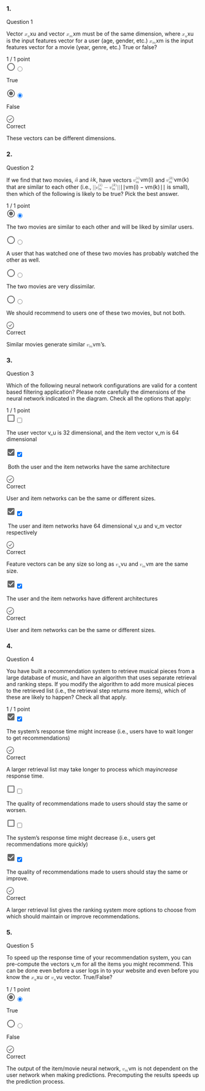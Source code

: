 <div><div role="group" class="rc-FormPartsQuestion" aria-labelledby="vnB0pg-legend"><div id="vnB0pg-legend" class="rc-FormPartsQuestion__row" data-test="legend"><div class="rc-FormPartsQuestion__numberCell"><h3 class="cds-137 css-13n3rak cds-139" aria-hidden="true"><span>1</span>.</h3><span class="screenreader-only"><span>Question 1</span></span></div><div class="rc-FormPartsQuestion__contentCell" id="prompt-vnB0pg"><div class="cds-137 css-1j071wf cds-139"><div class="rc-CDSToCMLStylesheet css-z542kk"><div id="" class="rc-RenderableHtml rc-CML show-soft-breaks css-z95mbv" dir="auto"><div><div class="cmlToHtml-content-container" style="white-space: pre-wrap"><p data-has-math="true">Vector <span aria-label="x, start subscript, u, end subscript"><span class="katex"><span class="katex-mathml"><math xmlns="http://www.w3.org/1998/Math/MathML"><semantics><mrow><msub><mi>x</mi><mi>u</mi></msub></mrow><annotation encoding="application/x-tex">x_u</annotation></semantics></math></span><span class="katex-html" aria-hidden="true"><span class="base"><span class="strut" style="height:0.58056em;vertical-align:-0.15em;"></span><span class="mord"><span class="mord mathdefault">x</span><span class="msupsub"><span class="vlist-t vlist-t2"><span class="vlist-r"><span class="vlist" style="height:0.151392em;"><span style="top:-2.5500000000000003em;margin-left:0em;margin-right:0.05em;"><span class="pstrut" style="height:2.7em;"></span><span class="sizing reset-size6 size3 mtight"><span class="mord mathdefault mtight">u</span></span></span></span><span class="vlist-s">​</span></span><span class="vlist-r"><span class="vlist" style="height:0.15em;"><span></span></span></span></span></span></span></span></span></span></span> and vector <span aria-label="x, start subscript, m, end subscript"><span class="katex"><span class="katex-mathml"><math xmlns="http://www.w3.org/1998/Math/MathML"><semantics><mrow><msub><mi>x</mi><mi>m</mi></msub></mrow><annotation encoding="application/x-tex">x_m</annotation></semantics></math></span><span class="katex-html" aria-hidden="true"><span class="base"><span class="strut" style="height:0.58056em;vertical-align:-0.15em;"></span><span class="mord"><span class="mord mathdefault">x</span><span class="msupsub"><span class="vlist-t vlist-t2"><span class="vlist-r"><span class="vlist" style="height:0.151392em;"><span style="top:-2.5500000000000003em;margin-left:0em;margin-right:0.05em;"><span class="pstrut" style="height:2.7em;"></span><span class="sizing reset-size6 size3 mtight"><span class="mord mathdefault mtight">m</span></span></span></span><span class="vlist-s">​</span></span><span class="vlist-r"><span class="vlist" style="height:0.15em;"><span></span></span></span></span></span></span></span></span></span></span> must be of the same dimension, where <span aria-label="x, start subscript, u, end subscript"><span class="katex"><span class="katex-mathml"><math xmlns="http://www.w3.org/1998/Math/MathML"><semantics><mrow><msub><mi>x</mi><mi>u</mi></msub></mrow><annotation encoding="application/x-tex">x_u</annotation></semantics></math></span><span class="katex-html" aria-hidden="true"><span class="base"><span class="strut" style="height:0.58056em;vertical-align:-0.15em;"></span><span class="mord"><span class="mord mathdefault">x</span><span class="msupsub"><span class="vlist-t vlist-t2"><span class="vlist-r"><span class="vlist" style="height:0.151392em;"><span style="top:-2.5500000000000003em;margin-left:0em;margin-right:0.05em;"><span class="pstrut" style="height:2.7em;"></span><span class="sizing reset-size6 size3 mtight"><span class="mord mathdefault mtight">u</span></span></span></span><span class="vlist-s">​</span></span><span class="vlist-r"><span class="vlist" style="height:0.15em;"><span></span></span></span></span></span></span></span></span></span></span> is the input features vector for a user (age, gender, etc.) <span aria-label="x, start subscript, m, end subscript"><span class="katex"><span class="katex-mathml"><math xmlns="http://www.w3.org/1998/Math/MathML"><semantics><mrow><msub><mi>x</mi><mi>m</mi></msub></mrow><annotation encoding="application/x-tex">x_m</annotation></semantics></math></span><span class="katex-html" aria-hidden="true"><span class="base"><span class="strut" style="height:0.58056em;vertical-align:-0.15em;"></span><span class="mord"><span class="mord mathdefault">x</span><span class="msupsub"><span class="vlist-t vlist-t2"><span class="vlist-r"><span class="vlist" style="height:0.151392em;"><span style="top:-2.5500000000000003em;margin-left:0em;margin-right:0.05em;"><span class="pstrut" style="height:2.7em;"></span><span class="sizing reset-size6 size3 mtight"><span class="mord mathdefault mtight">m</span></span></span></span><span class="vlist-s">​</span></span><span class="vlist-r"><span class="vlist" style="height:0.15em;"><span></span></span></span></span></span></span></span></span></span></span> is the input features vector for a movie (year, genre, etc.) True or false?</p></div></div></div></div></div></div><div class="rc-FormPartsQuestion__pointsCell"><div class="css-1xe0vjc"><span class="cds-137 css-139dys0 cds-139"><span><span dir="ltr">1 / 1</span> point</span></span></div></div></div><div class="rc-FormPartsQuestion__row"><div class="rc-FormPartsQuestion__numberCell"></div><div class="rc-FormPartsQuestion__contentCell"><div><div class="css-1mkdutb"><div class="rc-Option rc-Option--isReadOnly"><label class="_1xzd2vdb cui-Checkbox"><span class="_1e7axzp"><svg class="_ufjrdd" aria-hidden="true" focusable="false" viewBox="0 0 24 24" role="img" aria-labelledby="RadioUnchecked39e8627b-cc81-4e0e-8774-785a5ba71383 RadioUnchecked39e8627b-cc81-4e0e-8774-785a5ba71383Desc" xmlns="http://www.w3.org/2000/svg" style="fill: rgb(102, 102, 102); height: 24px; width: 24px;"><path d="M12 2C6.48 2 2 6.48 2 12s4.48 10 10 10 10-4.48 10-10S17.52 2 12 2zm0 18c-4.42 0-8-3.58-8-8s3.58-8 8-8 8 3.58 8 8-3.58 8-8 8z" role="presentation"></path></svg></span><input class="_gx2lzf" tabindex="0" name="vnB0pg" type="radio" readonly="" value="FIxD2Z"><span class="_bc4egv p-x-1s font-weight-normal"><div class="cds-137 css-1j071wf cds-139"><div class="rc-CDSToCMLStylesheet css-z542kk"><div id="" class="rc-RenderableHtml rc-CML rc-Option__input-text show-soft-breaks css-z95mbv" dir="auto"><div><div class="cmlToHtml-content-container" style="white-space: pre-wrap"><p>True</p></div></div></div></div></div></span></label></div></div><div class="css-1mkdutb"><div class="rc-Option rc-Option--isReadOnly"><label class="_1xzd2vdb cui-Checkbox cui-isChecked"><span class="_1e7axzp"><svg class="_ufjrdd" aria-hidden="true" focusable="false" viewBox="0 0 24 24" role="img" aria-labelledby="RadioCheckeded055de5-f9c3-43c6-bf9a-feef0bdfb99d RadioCheckeded055de5-f9c3-43c6-bf9a-feef0bdfb99dDesc" xmlns="http://www.w3.org/2000/svg" style="fill: rgb(102, 102, 102); height: 24px; width: 24px;"><path d="M12 7c-2.76 0-5 2.24-5 5s2.24 5 5 5 5-2.24 5-5-2.24-5-5-5zm0-5C6.48 2 2 6.48 2 12s4.48 10 10 10 10-4.48 10-10S17.52 2 12 2zm0 18c-4.42 0-8-3.58-8-8s3.58-8 8-8 8 3.58 8 8-3.58 8-8 8z" role="presentation"></path></svg></span><input class="_gx2lzf" tabindex="0" name="vnB0pg" type="radio" readonly="" value="EQ3caw" checked=""><span class="_bc4egv p-x-1s font-weight-normal"><div class="cds-137 css-1j071wf cds-139"><div class="rc-CDSToCMLStylesheet css-z542kk"><div id="" class="rc-RenderableHtml rc-CML rc-Option__input-text show-soft-breaks css-z95mbv" dir="auto"><div><div class="cmlToHtml-content-container" style="white-space: pre-wrap"><p>False </p></div></div></div></div></div></span></label></div></div><div data-testid="GradeFeedback-success" class="css-gl00bw"><div data-testid="GradeFeedback-icon" class="css-1aox1q8"><svg aria-hidden="true" fill="none" focusable="false" height="20" viewBox="0 0 20 20" width="20" id="cds-1419" class="css-md7hvk"><path fill-rule="evenodd" clip-rule="evenodd" d="M10 1.5a8.5 8.5 0 100 17 8.5 8.5 0 000-17zM.5 10a9.5 9.5 0 1119 0 9.5 9.5 0 01-19 0z" fill="currentColor"></path><path fill-rule="evenodd" clip-rule="evenodd" d="M14.384 7.32l-5.35 6.42-3.388-3.386.708-.708 2.612 2.613 4.65-5.58.768.641z" fill="currentColor"></path></svg></div><div class="css-8atqhb"><div data-testid="GradeFeedback-info" class="css-qbubgm"><div class="cds-137 css-11engy8 cds-139" data-testid="GradeFeedback-caption">Correct</div><div class="cds-137 css-pa6u6k cds-139"><div class="rc-CDSToCMLStylesheet css-z542kk"><div id="" class="rc-RenderableHtml rc-CML show-soft-breaks css-z95mbv" dir="auto"><div><div class="cmlToHtml-content-container" style="white-space: pre-wrap"><p>These vectors can be different dimensions.</p></div></div></div></div></div></div></div></div></div></div><div class="rc-FormPartsQuestion__pointsCell"></div></div></div><div role="group" class="rc-FormPartsQuestion" aria-labelledby="iqk3jl-legend"><div id="iqk3jl-legend" class="rc-FormPartsQuestion__row" data-test="legend"><div class="rc-FormPartsQuestion__numberCell"><h3 class="cds-137 css-13n3rak cds-139" aria-hidden="true"><span>2</span>.</h3><span class="screenreader-only"><span>Question 2</span></span></div><div class="rc-FormPartsQuestion__contentCell" id="prompt-iqk3jl"><div class="cds-137 css-1j071wf cds-139"><div class="rc-CDSToCMLStylesheet css-z542kk"><div id="" class="rc-RenderableHtml rc-CML show-soft-breaks css-z95mbv" dir="auto"><div><div class="cmlToHtml-content-container" style="white-space: pre-wrap"><p data-has-math="true">If we find that two movies, <span aria-label="i"><span class="katex"><span class="katex-mathml"><math xmlns="http://www.w3.org/1998/Math/MathML"><semantics><mrow><mi>i</mi></mrow><annotation encoding="application/x-tex">i</annotation></semantics></math></span><span class="katex-html" aria-hidden="true"><span class="base"><span class="strut" style="height:0.65952em;vertical-align:0em;"></span><span class="mord mathdefault">i</span></span></span></span></span> and <span aria-label="k"><span class="katex"><span class="katex-mathml"><math xmlns="http://www.w3.org/1998/Math/MathML"><semantics><mrow><mi>k</mi></mrow><annotation encoding="application/x-tex">k</annotation></semantics></math></span><span class="katex-html" aria-hidden="true"><span class="base"><span class="strut" style="height:0.69444em;vertical-align:0em;"></span><span class="mord mathdefault" style="margin-right:0.03148em;">k</span></span></span></span></span>, have vectors <span aria-label="v, start subscript, m, end subscript, start superscript, left parenthesis, i, right parenthesis, end superscript"><span class="katex"><span class="katex-mathml"><math xmlns="http://www.w3.org/1998/Math/MathML"><semantics><mrow><msubsup><mi>v</mi><mi>m</mi><mrow><mo stretchy="false">(</mo><mi>i</mi><mo stretchy="false">)</mo></mrow></msubsup></mrow><annotation encoding="application/x-tex">v_m^{(i)}</annotation></semantics></math></span><span class="katex-html" aria-hidden="true"><span class="base"><span class="strut" style="height:1.161392em;vertical-align:-0.11659199999999997em;"></span><span class="mord"><span class="mord mathdefault" style="margin-right:0.03588em;">v</span><span class="msupsub"><span class="vlist-t vlist-t2"><span class="vlist-r"><span class="vlist" style="height:1.0448em;"><span style="top:-2.5834080000000004em;margin-left:-0.03588em;margin-right:0.05em;"><span class="pstrut" style="height:2.7em;"></span><span class="sizing reset-size6 size3 mtight"><span class="mord mathdefault mtight">m</span></span></span><span style="top:-3.2198em;margin-right:0.05em;"><span class="pstrut" style="height:2.7em;"></span><span class="sizing reset-size6 size3 mtight"><span class="mord mtight"><span class="mopen mtight">(</span><span class="mord mathdefault mtight">i</span><span class="mclose mtight">)</span></span></span></span></span><span class="vlist-s">​</span></span><span class="vlist-r"><span class="vlist" style="height:0.11659199999999997em;"><span></span></span></span></span></span></span></span></span></span></span> and <span aria-label="v, start subscript, m, end subscript, start superscript, left parenthesis, k, right parenthesis, end superscript"><span class="katex"><span class="katex-mathml"><math xmlns="http://www.w3.org/1998/Math/MathML"><semantics><mrow><msubsup><mi>v</mi><mi>m</mi><mrow><mo stretchy="false">(</mo><mi>k</mi><mo stretchy="false">)</mo></mrow></msubsup></mrow><annotation encoding="application/x-tex">v_m^{(k)}</annotation></semantics></math></span><span class="katex-html" aria-hidden="true"><span class="base"><span class="strut" style="height:1.161392em;vertical-align:-0.11659199999999997em;"></span><span class="mord"><span class="mord mathdefault" style="margin-right:0.03588em;">v</span><span class="msupsub"><span class="vlist-t vlist-t2"><span class="vlist-r"><span class="vlist" style="height:1.0448em;"><span style="top:-2.5834080000000004em;margin-left:-0.03588em;margin-right:0.05em;"><span class="pstrut" style="height:2.7em;"></span><span class="sizing reset-size6 size3 mtight"><span class="mord mathdefault mtight">m</span></span></span><span style="top:-3.2198em;margin-right:0.05em;"><span class="pstrut" style="height:2.7em;"></span><span class="sizing reset-size6 size3 mtight"><span class="mord mtight"><span class="mopen mtight">(</span><span class="mord mathdefault mtight" style="margin-right:0.03148em;">k</span><span class="mclose mtight">)</span></span></span></span></span><span class="vlist-s">​</span></span><span class="vlist-r"><span class="vlist" style="height:0.11659199999999997em;"><span></span></span></span></span></span></span></span></span></span></span> that are similar to each other (i.e., <span aria-label="vertical bar, vertical bar, v, start subscript, m, end subscript, start superscript, left parenthesis, i, right parenthesis, end superscript, minus, v, start subscript, m, end subscript, start superscript, left parenthesis, k, right parenthesis, end superscript, vertical bar, vertical bar"><span class="katex"><span class="katex-mathml"><math xmlns="http://www.w3.org/1998/Math/MathML"><semantics><mrow><mi mathvariant="normal">∣</mi><mi mathvariant="normal">∣</mi><msubsup><mi>v</mi><mi>m</mi><mrow><mo stretchy="false">(</mo><mi>i</mi><mo stretchy="false">)</mo></mrow></msubsup><mo>−</mo><msubsup><mi>v</mi><mi>m</mi><mrow><mo stretchy="false">(</mo><mi>k</mi><mo stretchy="false">)</mo></mrow></msubsup><mi mathvariant="normal">∣</mi><mi mathvariant="normal">∣</mi></mrow><annotation encoding="application/x-tex">||v_m^{(i)} - v_m^{(k)}||</annotation></semantics></math></span><span class="katex-html" aria-hidden="true"><span class="base"><span class="strut" style="height:1.2948em;vertical-align:-0.25em;"></span><span class="mord">∣</span><span class="mord">∣</span><span class="mord"><span class="mord mathdefault" style="margin-right:0.03588em;">v</span><span class="msupsub"><span class="vlist-t vlist-t2"><span class="vlist-r"><span class="vlist" style="height:1.0448em;"><span style="top:-2.5834080000000004em;margin-left:-0.03588em;margin-right:0.05em;"><span class="pstrut" style="height:2.7em;"></span><span class="sizing reset-size6 size3 mtight"><span class="mord mathdefault mtight">m</span></span></span><span style="top:-3.2198em;margin-right:0.05em;"><span class="pstrut" style="height:2.7em;"></span><span class="sizing reset-size6 size3 mtight"><span class="mord mtight"><span class="mopen mtight">(</span><span class="mord mathdefault mtight">i</span><span class="mclose mtight">)</span></span></span></span></span><span class="vlist-s">​</span></span><span class="vlist-r"><span class="vlist" style="height:0.11659199999999997em;"><span></span></span></span></span></span></span><span class="mspace" style="margin-right:0.2222222222222222em;"></span><span class="mbin">−</span><span class="mspace" style="margin-right:0.2222222222222222em;"></span></span><span class="base"><span class="strut" style="height:1.2948em;vertical-align:-0.25em;"></span><span class="mord"><span class="mord mathdefault" style="margin-right:0.03588em;">v</span><span class="msupsub"><span class="vlist-t vlist-t2"><span class="vlist-r"><span class="vlist" style="height:1.0448em;"><span style="top:-2.5834080000000004em;margin-left:-0.03588em;margin-right:0.05em;"><span class="pstrut" style="height:2.7em;"></span><span class="sizing reset-size6 size3 mtight"><span class="mord mathdefault mtight">m</span></span></span><span style="top:-3.2198em;margin-right:0.05em;"><span class="pstrut" style="height:2.7em;"></span><span class="sizing reset-size6 size3 mtight"><span class="mord mtight"><span class="mopen mtight">(</span><span class="mord mathdefault mtight" style="margin-right:0.03148em;">k</span><span class="mclose mtight">)</span></span></span></span></span><span class="vlist-s">​</span></span><span class="vlist-r"><span class="vlist" style="height:0.11659199999999997em;"><span></span></span></span></span></span></span><span class="mord">∣</span><span class="mord">∣</span></span></span></span></span> is small), then which of the following is likely to be true? Pick the best answer. </p></div></div></div></div></div></div><div class="rc-FormPartsQuestion__pointsCell"><div class="css-1xe0vjc"><span class="cds-137 css-139dys0 cds-139"><span><span dir="ltr">1 / 1</span> point</span></span></div></div></div><div class="rc-FormPartsQuestion__row"><div class="rc-FormPartsQuestion__numberCell"></div><div class="rc-FormPartsQuestion__contentCell"><div><div class="css-1mkdutb"><div class="rc-Option rc-Option--isReadOnly"><label class="_1xzd2vdb cui-Checkbox cui-isChecked"><span class="_1e7axzp"><svg class="_ufjrdd" aria-hidden="true" focusable="false" viewBox="0 0 24 24" role="img" aria-labelledby="RadioCheckeda4688773-fc75-49ff-fe96-df6ffc686c66 RadioCheckeda4688773-fc75-49ff-fe96-df6ffc686c66Desc" xmlns="http://www.w3.org/2000/svg" style="fill: rgb(102, 102, 102); height: 24px; width: 24px;"><path d="M12 7c-2.76 0-5 2.24-5 5s2.24 5 5 5 5-2.24 5-5-2.24-5-5-5zm0-5C6.48 2 2 6.48 2 12s4.48 10 10 10 10-4.48 10-10S17.52 2 12 2zm0 18c-4.42 0-8-3.58-8-8s3.58-8 8-8 8 3.58 8 8-3.58 8-8 8z" role="presentation"></path></svg></span><input class="_gx2lzf" tabindex="0" name="iqk3jl" type="radio" readonly="" value="JIHZVP" checked=""><span class="_bc4egv p-x-1s font-weight-normal"><div class="cds-137 css-1j071wf cds-139"><div class="rc-CDSToCMLStylesheet css-z542kk"><div id="" class="rc-RenderableHtml rc-CML rc-Option__input-text show-soft-breaks css-z95mbv" dir="auto"><div><div class="cmlToHtml-content-container" style="white-space: pre-wrap"><p>The two movies are similar to each other and will be liked by similar users.</p></div></div></div></div></div></span></label></div></div><div class="css-1mkdutb"><div class="rc-Option rc-Option--isReadOnly"><label class="_1xzd2vdb cui-Checkbox"><span class="_1e7axzp"><svg class="_ufjrdd" aria-hidden="true" focusable="false" viewBox="0 0 24 24" role="img" aria-labelledby="RadioUncheckedd12ebbe8-0419-47c6-c282-fbe7c21f05a3 RadioUncheckedd12ebbe8-0419-47c6-c282-fbe7c21f05a3Desc" xmlns="http://www.w3.org/2000/svg" style="fill: rgb(102, 102, 102); height: 24px; width: 24px;"><path d="M12 2C6.48 2 2 6.48 2 12s4.48 10 10 10 10-4.48 10-10S17.52 2 12 2zm0 18c-4.42 0-8-3.58-8-8s3.58-8 8-8 8 3.58 8 8-3.58 8-8 8z" role="presentation"></path></svg></span><input class="_gx2lzf" tabindex="0" name="iqk3jl" type="radio" readonly="" value="FHpmJN"><span class="_bc4egv p-x-1s font-weight-normal"><div class="cds-137 css-1j071wf cds-139"><div class="rc-CDSToCMLStylesheet css-z542kk"><div id="" class="rc-RenderableHtml rc-CML rc-Option__input-text show-soft-breaks css-z95mbv" dir="auto"><div><div class="cmlToHtml-content-container" style="white-space: pre-wrap"><p>A user that has watched one of these two movies has probably watched the other as well. </p></div></div></div></div></div></span></label></div></div><div class="css-1mkdutb"><div class="rc-Option rc-Option--isReadOnly"><label class="_1xzd2vdb cui-Checkbox"><span class="_1e7axzp"><svg class="_ufjrdd" aria-hidden="true" focusable="false" viewBox="0 0 24 24" role="img" aria-labelledby="RadioUncheckedfa9e0d54-e283-4c39-c58c-7ec9aba06564 RadioUncheckedfa9e0d54-e283-4c39-c58c-7ec9aba06564Desc" xmlns="http://www.w3.org/2000/svg" style="fill: rgb(102, 102, 102); height: 24px; width: 24px;"><path d="M12 2C6.48 2 2 6.48 2 12s4.48 10 10 10 10-4.48 10-10S17.52 2 12 2zm0 18c-4.42 0-8-3.58-8-8s3.58-8 8-8 8 3.58 8 8-3.58 8-8 8z" role="presentation"></path></svg></span><input class="_gx2lzf" tabindex="0" name="iqk3jl" type="radio" readonly="" value="IInv8X"><span class="_bc4egv p-x-1s font-weight-normal"><div class="cds-137 css-1j071wf cds-139"><div class="rc-CDSToCMLStylesheet css-z542kk"><div id="" class="rc-RenderableHtml rc-CML rc-Option__input-text show-soft-breaks css-z95mbv" dir="auto"><div><div class="cmlToHtml-content-container" style="white-space: pre-wrap"><p>The two movies are very dissimilar.</p></div></div></div></div></div></span></label></div></div><div class="css-1mkdutb"><div class="rc-Option rc-Option--isReadOnly"><label class="_1xzd2vdb cui-Checkbox"><span class="_1e7axzp"><svg class="_ufjrdd" aria-hidden="true" focusable="false" viewBox="0 0 24 24" role="img" aria-labelledby="RadioUncheckedf2a023eb-b927-4595-84b1-7465c963024d RadioUncheckedf2a023eb-b927-4595-84b1-7465c963024dDesc" xmlns="http://www.w3.org/2000/svg" style="fill: rgb(102, 102, 102); height: 24px; width: 24px;"><path d="M12 2C6.48 2 2 6.48 2 12s4.48 10 10 10 10-4.48 10-10S17.52 2 12 2zm0 18c-4.42 0-8-3.58-8-8s3.58-8 8-8 8 3.58 8 8-3.58 8-8 8z" role="presentation"></path></svg></span><input class="_gx2lzf" tabindex="0" name="iqk3jl" type="radio" readonly="" value="WiQSfW"><span class="_bc4egv p-x-1s font-weight-normal"><div class="cds-137 css-1j071wf cds-139"><div class="rc-CDSToCMLStylesheet css-z542kk"><div id="" class="rc-RenderableHtml rc-CML rc-Option__input-text show-soft-breaks css-z95mbv" dir="auto"><div><div class="cmlToHtml-content-container" style="white-space: pre-wrap"><p>We should recommend to users one of these two movies, but not both. </p></div></div></div></div></div></span></label></div></div><div data-testid="GradeFeedback-success" class="css-gl00bw"><div data-testid="GradeFeedback-icon" class="css-1aox1q8"><svg aria-hidden="true" fill="none" focusable="false" height="20" viewBox="0 0 20 20" width="20" id="cds-1421" class="css-md7hvk"><path fill-rule="evenodd" clip-rule="evenodd" d="M10 1.5a8.5 8.5 0 100 17 8.5 8.5 0 000-17zM.5 10a9.5 9.5 0 1119 0 9.5 9.5 0 01-19 0z" fill="currentColor"></path><path fill-rule="evenodd" clip-rule="evenodd" d="M14.384 7.32l-5.35 6.42-3.388-3.386.708-.708 2.612 2.613 4.65-5.58.768.641z" fill="currentColor"></path></svg></div><div class="css-8atqhb"><div data-testid="GradeFeedback-info" class="css-qbubgm"><div class="cds-137 css-11engy8 cds-139" data-testid="GradeFeedback-caption">Correct</div><div class="cds-137 css-pa6u6k cds-139"><div class="rc-CDSToCMLStylesheet css-z542kk"><div id="" class="rc-RenderableHtml rc-CML show-soft-breaks css-z95mbv" dir="auto"><div><div class="cmlToHtml-content-container" style="white-space: pre-wrap"><p data-has-math="true">Similar movies generate similar <span aria-label="v, start subscript, m, end subscript"><span class="katex"><span class="katex-mathml"><math xmlns="http://www.w3.org/1998/Math/MathML"><semantics><mrow><msub><mi>v</mi><mi>m</mi></msub></mrow><annotation encoding="application/x-tex">v_m</annotation></semantics></math></span><span class="katex-html" aria-hidden="true"><span class="base"><span class="strut" style="height:0.58056em;vertical-align:-0.15em;"></span><span class="mord"><span class="mord mathdefault" style="margin-right:0.03588em;">v</span><span class="msupsub"><span class="vlist-t vlist-t2"><span class="vlist-r"><span class="vlist" style="height:0.151392em;"><span style="top:-2.5500000000000003em;margin-left:-0.03588em;margin-right:0.05em;"><span class="pstrut" style="height:2.7em;"></span><span class="sizing reset-size6 size3 mtight"><span class="mord mathdefault mtight">m</span></span></span></span><span class="vlist-s">​</span></span><span class="vlist-r"><span class="vlist" style="height:0.15em;"><span></span></span></span></span></span></span></span></span></span></span>’s.</p></div></div></div></div></div></div></div></div></div></div><div class="rc-FormPartsQuestion__pointsCell"></div></div></div><div role="group" class="rc-FormPartsQuestion" aria-labelledby="iSfUFm-legend"><div id="iSfUFm-legend" class="rc-FormPartsQuestion__row" data-test="legend"><div class="rc-FormPartsQuestion__numberCell"><h3 class="cds-137 css-13n3rak cds-139" aria-hidden="true"><span>3</span>.</h3><span class="screenreader-only"><span>Question 3</span></span></div><div class="rc-FormPartsQuestion__contentCell" id="prompt-iSfUFm"><div class="cds-137 css-1j071wf cds-139"><div class="rc-CDSToCMLStylesheet css-z542kk"><div id="" class="rc-RenderableHtml rc-CML show-soft-breaks css-z95mbv" dir="auto"><div><div class="cmlToHtml-content-container" style="white-space: pre-wrap"><p>Which of the following neural network configurations are valid for a content based filtering application? Please note carefully the dimensions of the neural network indicated in the diagram. Check all the options that apply:</p></div></div></div></div></div></div><div class="rc-FormPartsQuestion__pointsCell"><div class="css-1xe0vjc"><span class="cds-137 css-139dys0 cds-139"><span><span dir="ltr">1 / 1</span> point</span></span></div></div></div><div class="rc-FormPartsQuestion__row"><div class="rc-FormPartsQuestion__numberCell"></div><div class="rc-FormPartsQuestion__contentCell"><div><div class="css-1mkdutb"><div class="rc-Option rc-Option--isReadOnly"><label class="_1xzd2vdb cui-Checkbox"><span class="_1e7axzp"><svg class="_ufjrdd" aria-hidden="true" focusable="false" viewBox="0 0 24 24" role="img" aria-labelledby="OutlinedBlankCheckboxa6124e6b-601c-4cf4-9f62-ce172276fc7c OutlinedBlankCheckboxa6124e6b-601c-4cf4-9f62-ce172276fc7cDesc" xmlns="http://www.w3.org/2000/svg" style="fill: rgb(102, 102, 102); height: 24px; width: 24px;"><path d="M19 5v14H5V5h14m0-2H5c-1.1 0-2 .9-2 2v14c0 1.1.9 2 2 2h14c1.1 0 2-.9 2-2V5c0-1.1-.9-2-2-2z" role="presentation"></path></svg></span><input class="_gx2lzf" tabindex="0" name="iSfUFm" type="checkbox" readonly="" value="V7KPO9"><span class="_bc4egv p-x-1s font-weight-normal"><div class="cds-137 css-1j071wf cds-139"><div class="rc-CDSToCMLStylesheet css-z542kk"><div id="" class="rc-RenderableHtml rc-CML rc-Option__input-text show-soft-breaks css-z95mbv" dir="auto"><div><div class="cmlToHtml-content-container" style="white-space: pre-wrap"><img src="https://d3c33hcgiwev3.cloudfront.net/imageAssetProxy.v1/62d86c86-30aa-41a3-a88b-bad03438f032image5.png?expiry=1660176000000&amp;hmac=NVjOv2YB24S6_jCe4OGLGu-ctNfqixZfa5dXRpWECRs" alt=""><p>The user vector v_u is 32 dimensional, and the item vector v_m is 64 dimensional</p></div></div></div></div></div></span></label></div></div><div class="css-1mkdutb"><div class="rc-Option rc-Option--isReadOnly"><label class="_1xzd2vdb cui-Checkbox cui-isChecked"><span class="_1e7axzp"><svg class="_ufjrdd" aria-hidden="true" focusable="false" viewBox="0 0 24 24" role="img" aria-labelledby="Checkboxdc8d6389-bb9d-4f87-a289-d5c90eada295 Checkboxdc8d6389-bb9d-4f87-a289-d5c90eada295Desc" xmlns="http://www.w3.org/2000/svg" style="fill: rgb(102, 102, 102); height: 24px; width: 24px;"><path d="M19 3H5c-1.11 0-2 .9-2 2v14c0 1.1.89 2 2 2h14c1.11 0 2-.9 2-2V5c0-1.1-.89-2-2-2zm-9 14l-5-5 1.41-1.41L10 14.17l7.59-7.59L19 8l-9 9z" role="presentation"></path></svg></span><input class="_gx2lzf" tabindex="0" name="iSfUFm" type="checkbox" readonly="" value="kiiCKu" checked=""><span class="_bc4egv p-x-1s font-weight-normal"><div class="cds-137 css-1j071wf cds-139"><div class="rc-CDSToCMLStylesheet css-z542kk"><div id="" class="rc-RenderableHtml rc-CML rc-Option__input-text show-soft-breaks css-z95mbv" dir="auto"><div><div class="cmlToHtml-content-container" style="white-space: pre-wrap"><img src="https://d3c33hcgiwev3.cloudfront.net/imageAssetProxy.v1/62d86c86-30aa-41a3-a88b-bad03438f032image4.png?expiry=1660176000000&amp;hmac=gsy-_eKwMZrCLuTo_5af6vyB97JDDbiAI77Mftvu90I" alt=""><p> Both the user and the item networks have the same architecture</p></div></div></div></div></div></span></label></div><div data-testid="GradeFeedback-success" class="css-gl00bw"><div data-testid="GradeFeedback-icon" class="css-1aox1q8"><svg aria-hidden="true" fill="none" focusable="false" height="20" viewBox="0 0 20 20" width="20" id="cds-1423" class="css-md7hvk"><path fill-rule="evenodd" clip-rule="evenodd" d="M10 1.5a8.5 8.5 0 100 17 8.5 8.5 0 000-17zM.5 10a9.5 9.5 0 1119 0 9.5 9.5 0 01-19 0z" fill="currentColor"></path><path fill-rule="evenodd" clip-rule="evenodd" d="M14.384 7.32l-5.35 6.42-3.388-3.386.708-.708 2.612 2.613 4.65-5.58.768.641z" fill="currentColor"></path></svg></div><div class="css-8atqhb"><div data-testid="GradeFeedback-info" class="css-qbubgm"><div class="cds-137 css-11engy8 cds-139" data-testid="GradeFeedback-caption">Correct</div><div class="cds-137 css-pa6u6k cds-139"><div class="rc-CDSToCMLStylesheet css-z542kk"><div id="" class="rc-RenderableHtml rc-CML show-soft-breaks css-z95mbv" dir="auto"><div><div class="cmlToHtml-content-container" style="white-space: pre-wrap"><p>User and item networks can be the same or different sizes.</p></div></div></div></div></div></div></div></div></div><div class="css-1mkdutb"><div class="rc-Option rc-Option--isReadOnly"><label class="_1xzd2vdb cui-Checkbox cui-isChecked"><span class="_1e7axzp"><svg class="_ufjrdd" aria-hidden="true" focusable="false" viewBox="0 0 24 24" role="img" aria-labelledby="Checkbox8e127f31-59e4-443a-e5be-edef8cd27e14 Checkbox8e127f31-59e4-443a-e5be-edef8cd27e14Desc" xmlns="http://www.w3.org/2000/svg" style="fill: rgb(102, 102, 102); height: 24px; width: 24px;"><path d="M19 3H5c-1.11 0-2 .9-2 2v14c0 1.1.89 2 2 2h14c1.11 0 2-.9 2-2V5c0-1.1-.89-2-2-2zm-9 14l-5-5 1.41-1.41L10 14.17l7.59-7.59L19 8l-9 9z" role="presentation"></path></svg></span><input class="_gx2lzf" tabindex="0" name="iSfUFm" type="checkbox" readonly="" value="79a4hb" checked=""><span class="_bc4egv p-x-1s font-weight-normal"><div class="cds-137 css-1j071wf cds-139"><div class="rc-CDSToCMLStylesheet css-z542kk"><div id="" class="rc-RenderableHtml rc-CML rc-Option__input-text show-soft-breaks css-z95mbv" dir="auto"><div><div class="cmlToHtml-content-container" style="white-space: pre-wrap"><img src="https://d3c33hcgiwev3.cloudfront.net/imageAssetProxy.v1/62d86c86-30aa-41a3-a88b-bad03438f032image2.png?expiry=1660176000000&amp;hmac=idiOwM6rxYKar5dqI61sSOb46yco0WVnEO7P7wlnCaE" alt=""><p> The user and item networks have 64 dimensional v_u and v_m vector respectively </p></div></div></div></div></div></span></label></div><div data-testid="GradeFeedback-success" class="css-gl00bw"><div data-testid="GradeFeedback-icon" class="css-1aox1q8"><svg aria-hidden="true" fill="none" focusable="false" height="20" viewBox="0 0 20 20" width="20" id="cds-1425" class="css-md7hvk"><path fill-rule="evenodd" clip-rule="evenodd" d="M10 1.5a8.5 8.5 0 100 17 8.5 8.5 0 000-17zM.5 10a9.5 9.5 0 1119 0 9.5 9.5 0 01-19 0z" fill="currentColor"></path><path fill-rule="evenodd" clip-rule="evenodd" d="M14.384 7.32l-5.35 6.42-3.388-3.386.708-.708 2.612 2.613 4.65-5.58.768.641z" fill="currentColor"></path></svg></div><div class="css-8atqhb"><div data-testid="GradeFeedback-info" class="css-qbubgm"><div class="cds-137 css-11engy8 cds-139" data-testid="GradeFeedback-caption">Correct</div><div class="cds-137 css-pa6u6k cds-139"><div class="rc-CDSToCMLStylesheet css-z542kk"><div id="" class="rc-RenderableHtml rc-CML show-soft-breaks css-z95mbv" dir="auto"><div><div class="cmlToHtml-content-container" style="white-space: pre-wrap"><p data-has-math="true">Feature vectors can be any size so long as <span aria-label="v, start subscript, u, end subscript"><span class="katex"><span class="katex-mathml"><math xmlns="http://www.w3.org/1998/Math/MathML"><semantics><mrow><msub><mi>v</mi><mi>u</mi></msub></mrow><annotation encoding="application/x-tex">v_u</annotation></semantics></math></span><span class="katex-html" aria-hidden="true"><span class="base"><span class="strut" style="height:0.58056em;vertical-align:-0.15em;"></span><span class="mord"><span class="mord mathdefault" style="margin-right:0.03588em;">v</span><span class="msupsub"><span class="vlist-t vlist-t2"><span class="vlist-r"><span class="vlist" style="height:0.151392em;"><span style="top:-2.5500000000000003em;margin-left:-0.03588em;margin-right:0.05em;"><span class="pstrut" style="height:2.7em;"></span><span class="sizing reset-size6 size3 mtight"><span class="mord mathdefault mtight">u</span></span></span></span><span class="vlist-s">​</span></span><span class="vlist-r"><span class="vlist" style="height:0.15em;"><span></span></span></span></span></span></span></span></span></span></span> and <span aria-label="v, start subscript, m, end subscript"><span class="katex"><span class="katex-mathml"><math xmlns="http://www.w3.org/1998/Math/MathML"><semantics><mrow><msub><mi>v</mi><mi>m</mi></msub></mrow><annotation encoding="application/x-tex">v_m</annotation></semantics></math></span><span class="katex-html" aria-hidden="true"><span class="base"><span class="strut" style="height:0.58056em;vertical-align:-0.15em;"></span><span class="mord"><span class="mord mathdefault" style="margin-right:0.03588em;">v</span><span class="msupsub"><span class="vlist-t vlist-t2"><span class="vlist-r"><span class="vlist" style="height:0.151392em;"><span style="top:-2.5500000000000003em;margin-left:-0.03588em;margin-right:0.05em;"><span class="pstrut" style="height:2.7em;"></span><span class="sizing reset-size6 size3 mtight"><span class="mord mathdefault mtight">m</span></span></span></span><span class="vlist-s">​</span></span><span class="vlist-r"><span class="vlist" style="height:0.15em;"><span></span></span></span></span></span></span></span></span></span></span> are the same size.</p></div></div></div></div></div></div></div></div></div><div class="css-1mkdutb"><div class="rc-Option rc-Option--isReadOnly"><label class="_1xzd2vdb cui-Checkbox cui-isChecked"><span class="_1e7axzp"><svg class="_ufjrdd" aria-hidden="true" focusable="false" viewBox="0 0 24 24" role="img" aria-labelledby="Checkbox4a8fb06a-fb1d-4f08-a003-db3443a8c35c Checkbox4a8fb06a-fb1d-4f08-a003-db3443a8c35cDesc" xmlns="http://www.w3.org/2000/svg" style="fill: rgb(102, 102, 102); height: 24px; width: 24px;"><path d="M19 3H5c-1.11 0-2 .9-2 2v14c0 1.1.89 2 2 2h14c1.11 0 2-.9 2-2V5c0-1.1-.89-2-2-2zm-9 14l-5-5 1.41-1.41L10 14.17l7.59-7.59L19 8l-9 9z" role="presentation"></path></svg></span><input class="_gx2lzf" tabindex="0" name="iSfUFm" type="checkbox" readonly="" value="3y4e90" checked=""><span class="_bc4egv p-x-1s font-weight-normal"><div class="cds-137 css-1j071wf cds-139"><div class="rc-CDSToCMLStylesheet css-z542kk"><div id="" class="rc-RenderableHtml rc-CML rc-Option__input-text show-soft-breaks css-z95mbv" dir="auto"><div><div class="cmlToHtml-content-container" style="white-space: pre-wrap"><img src="https://d3c33hcgiwev3.cloudfront.net/imageAssetProxy.v1/62d86c86-30aa-41a3-a88b-bad03438f032image3.png?expiry=1660176000000&amp;hmac=voSMEYTJo7ZXPfc9XAPHkS7hXRmcC3oltzrLXkd7vzo" alt=""><p>The user and the item networks have different architectures</p></div></div></div></div></div></span></label></div><div data-testid="GradeFeedback-success" class="css-gl00bw"><div data-testid="GradeFeedback-icon" class="css-1aox1q8"><svg aria-hidden="true" fill="none" focusable="false" height="20" viewBox="0 0 20 20" width="20" id="cds-1427" class="css-md7hvk"><path fill-rule="evenodd" clip-rule="evenodd" d="M10 1.5a8.5 8.5 0 100 17 8.5 8.5 0 000-17zM.5 10a9.5 9.5 0 1119 0 9.5 9.5 0 01-19 0z" fill="currentColor"></path><path fill-rule="evenodd" clip-rule="evenodd" d="M14.384 7.32l-5.35 6.42-3.388-3.386.708-.708 2.612 2.613 4.65-5.58.768.641z" fill="currentColor"></path></svg></div><div class="css-8atqhb"><div data-testid="GradeFeedback-info" class="css-qbubgm"><div class="cds-137 css-11engy8 cds-139" data-testid="GradeFeedback-caption">Correct</div><div class="cds-137 css-pa6u6k cds-139"><div class="rc-CDSToCMLStylesheet css-z542kk"><div id="" class="rc-RenderableHtml rc-CML show-soft-breaks css-z95mbv" dir="auto"><div><div class="cmlToHtml-content-container" style="white-space: pre-wrap"><p>User and item networks can be the same or different sizes.</p></div></div></div></div></div></div></div></div></div></div></div><div class="rc-FormPartsQuestion__pointsCell"></div></div></div><div role="group" class="rc-FormPartsQuestion" aria-labelledby="DOlH5F-legend"><div id="DOlH5F-legend" class="rc-FormPartsQuestion__row" data-test="legend"><div class="rc-FormPartsQuestion__numberCell"><h3 class="cds-137 css-13n3rak cds-139" aria-hidden="true"><span>4</span>.</h3><span class="screenreader-only"><span>Question 4</span></span></div><div class="rc-FormPartsQuestion__contentCell" id="prompt-DOlH5F"><div class="cds-137 css-1j071wf cds-139"><div class="rc-CDSToCMLStylesheet css-z542kk"><div id="" class="rc-RenderableHtml rc-CML show-soft-breaks css-z95mbv" dir="auto"><div><div class="cmlToHtml-content-container" style="white-space: pre-wrap"><p>You have built a recommendation system to retrieve musical pieces from a large database of music, and have an algorithm that uses separate retrieval and ranking steps. If you modify the algorithm to add more musical pieces to the retrieved list (i.e., the retrieval step returns more items), which of these are likely to happen? Check all that apply.</p></div></div></div></div></div></div><div class="rc-FormPartsQuestion__pointsCell"><div class="css-1xe0vjc"><span class="cds-137 css-139dys0 cds-139"><span><span dir="ltr">1 / 1</span> point</span></span></div></div></div><div class="rc-FormPartsQuestion__row"><div class="rc-FormPartsQuestion__numberCell"></div><div class="rc-FormPartsQuestion__contentCell"><div><div class="css-1mkdutb"><div class="rc-Option rc-Option--isReadOnly"><label class="_1xzd2vdb cui-Checkbox cui-isChecked"><span class="_1e7axzp"><svg class="_ufjrdd" aria-hidden="true" focusable="false" viewBox="0 0 24 24" role="img" aria-labelledby="Checkboxbd2f035c-988a-4c67-f004-11bee2302da0 Checkboxbd2f035c-988a-4c67-f004-11bee2302da0Desc" xmlns="http://www.w3.org/2000/svg" style="fill: rgb(102, 102, 102); height: 24px; width: 24px;"><path d="M19 3H5c-1.11 0-2 .9-2 2v14c0 1.1.89 2 2 2h14c1.11 0 2-.9 2-2V5c0-1.1-.89-2-2-2zm-9 14l-5-5 1.41-1.41L10 14.17l7.59-7.59L19 8l-9 9z" role="presentation"></path></svg></span><input class="_gx2lzf" tabindex="0" name="DOlH5F" type="checkbox" readonly="" value="UOueQ6" checked=""><span class="_bc4egv p-x-1s font-weight-normal"><div class="cds-137 css-1j071wf cds-139"><div class="rc-CDSToCMLStylesheet css-z542kk"><div id="" class="rc-RenderableHtml rc-CML rc-Option__input-text show-soft-breaks css-z95mbv" dir="auto"><div><div class="cmlToHtml-content-container" style="white-space: pre-wrap"><p>The system’s response time might increase (i.e., users have to wait longer to get recommendations)</p></div></div></div></div></div></span></label></div><div data-testid="GradeFeedback-success" class="css-gl00bw"><div data-testid="GradeFeedback-icon" class="css-1aox1q8"><svg aria-hidden="true" fill="none" focusable="false" height="20" viewBox="0 0 20 20" width="20" id="cds-1429" class="css-md7hvk"><path fill-rule="evenodd" clip-rule="evenodd" d="M10 1.5a8.5 8.5 0 100 17 8.5 8.5 0 000-17zM.5 10a9.5 9.5 0 1119 0 9.5 9.5 0 01-19 0z" fill="currentColor"></path><path fill-rule="evenodd" clip-rule="evenodd" d="M14.384 7.32l-5.35 6.42-3.388-3.386.708-.708 2.612 2.613 4.65-5.58.768.641z" fill="currentColor"></path></svg></div><div class="css-8atqhb"><div data-testid="GradeFeedback-info" class="css-qbubgm"><div class="cds-137 css-11engy8 cds-139" data-testid="GradeFeedback-caption">Correct</div><div class="cds-137 css-pa6u6k cds-139"><div class="rc-CDSToCMLStylesheet css-z542kk"><div id="" class="rc-RenderableHtml rc-CML show-soft-breaks css-z95mbv" dir="auto"><div><div class="cmlToHtml-content-container" style="white-space: pre-wrap"><p>A larger retrieval list may take longer to process which may<em>increase</em> response time.</p></div></div></div></div></div></div></div></div></div><div class="css-1mkdutb"><div class="rc-Option rc-Option--isReadOnly"><label class="_1xzd2vdb cui-Checkbox"><span class="_1e7axzp"><svg class="_ufjrdd" aria-hidden="true" focusable="false" viewBox="0 0 24 24" role="img" aria-labelledby="OutlinedBlankCheckbox257d9b76-f1c6-494b-8448-47b31125619f OutlinedBlankCheckbox257d9b76-f1c6-494b-8448-47b31125619fDesc" xmlns="http://www.w3.org/2000/svg" style="fill: rgb(102, 102, 102); height: 24px; width: 24px;"><path d="M19 5v14H5V5h14m0-2H5c-1.1 0-2 .9-2 2v14c0 1.1.9 2 2 2h14c1.1 0 2-.9 2-2V5c0-1.1-.9-2-2-2z" role="presentation"></path></svg></span><input class="_gx2lzf" tabindex="0" name="DOlH5F" type="checkbox" readonly="" value="ADDh2Q"><span class="_bc4egv p-x-1s font-weight-normal"><div class="cds-137 css-1j071wf cds-139"><div class="rc-CDSToCMLStylesheet css-z542kk"><div id="" class="rc-RenderableHtml rc-CML rc-Option__input-text show-soft-breaks css-z95mbv" dir="auto"><div><div class="cmlToHtml-content-container" style="white-space: pre-wrap"><p>The quality of recommendations made to users should stay the same or worsen.</p></div></div></div></div></div></span></label></div></div><div class="css-1mkdutb"><div class="rc-Option rc-Option--isReadOnly"><label class="_1xzd2vdb cui-Checkbox"><span class="_1e7axzp"><svg class="_ufjrdd" aria-hidden="true" focusable="false" viewBox="0 0 24 24" role="img" aria-labelledby="OutlinedBlankCheckbox9960887e-b547-4345-8d01-ad01c21ce8a2 OutlinedBlankCheckbox9960887e-b547-4345-8d01-ad01c21ce8a2Desc" xmlns="http://www.w3.org/2000/svg" style="fill: rgb(102, 102, 102); height: 24px; width: 24px;"><path d="M19 5v14H5V5h14m0-2H5c-1.1 0-2 .9-2 2v14c0 1.1.9 2 2 2h14c1.1 0 2-.9 2-2V5c0-1.1-.9-2-2-2z" role="presentation"></path></svg></span><input class="_gx2lzf" tabindex="0" name="DOlH5F" type="checkbox" readonly="" value="BdOew4"><span class="_bc4egv p-x-1s font-weight-normal"><div class="cds-137 css-1j071wf cds-139"><div class="rc-CDSToCMLStylesheet css-z542kk"><div id="" class="rc-RenderableHtml rc-CML rc-Option__input-text show-soft-breaks css-z95mbv" dir="auto"><div><div class="cmlToHtml-content-container" style="white-space: pre-wrap"><p>The system’s response time might decrease (i.e., users get recommendations more quickly) </p></div></div></div></div></div></span></label></div></div><div class="css-1mkdutb"><div class="rc-Option rc-Option--isReadOnly"><label class="_1xzd2vdb cui-Checkbox cui-isChecked"><span class="_1e7axzp"><svg class="_ufjrdd" aria-hidden="true" focusable="false" viewBox="0 0 24 24" role="img" aria-labelledby="Checkboxc9f15430-a438-4782-c28a-345006611ed3 Checkboxc9f15430-a438-4782-c28a-345006611ed3Desc" xmlns="http://www.w3.org/2000/svg" style="fill: rgb(102, 102, 102); height: 24px; width: 24px;"><path d="M19 3H5c-1.11 0-2 .9-2 2v14c0 1.1.89 2 2 2h14c1.11 0 2-.9 2-2V5c0-1.1-.89-2-2-2zm-9 14l-5-5 1.41-1.41L10 14.17l7.59-7.59L19 8l-9 9z" role="presentation"></path></svg></span><input class="_gx2lzf" tabindex="0" name="DOlH5F" type="checkbox" readonly="" value="ynKavN" checked=""><span class="_bc4egv p-x-1s font-weight-normal"><div class="cds-137 css-1j071wf cds-139"><div class="rc-CDSToCMLStylesheet css-z542kk"><div id="" class="rc-RenderableHtml rc-CML rc-Option__input-text show-soft-breaks css-z95mbv" dir="auto"><div><div class="cmlToHtml-content-container" style="white-space: pre-wrap"><p>The quality of recommendations made to users should stay the same or improve.</p></div></div></div></div></div></span></label></div><div data-testid="GradeFeedback-success" class="css-gl00bw"><div data-testid="GradeFeedback-icon" class="css-1aox1q8"><svg aria-hidden="true" fill="none" focusable="false" height="20" viewBox="0 0 20 20" width="20" id="cds-1431" class="css-md7hvk"><path fill-rule="evenodd" clip-rule="evenodd" d="M10 1.5a8.5 8.5 0 100 17 8.5 8.5 0 000-17zM.5 10a9.5 9.5 0 1119 0 9.5 9.5 0 01-19 0z" fill="currentColor"></path><path fill-rule="evenodd" clip-rule="evenodd" d="M14.384 7.32l-5.35 6.42-3.388-3.386.708-.708 2.612 2.613 4.65-5.58.768.641z" fill="currentColor"></path></svg></div><div class="css-8atqhb"><div data-testid="GradeFeedback-info" class="css-qbubgm"><div class="cds-137 css-11engy8 cds-139" data-testid="GradeFeedback-caption">Correct</div><div class="cds-137 css-pa6u6k cds-139"><div class="rc-CDSToCMLStylesheet css-z542kk"><div id="" class="rc-RenderableHtml rc-CML show-soft-breaks css-z95mbv" dir="auto"><div><div class="cmlToHtml-content-container" style="white-space: pre-wrap"><p>A larger retrieval list gives the ranking system more options to choose from which should maintain or improve recommendations. </p></div></div></div></div></div></div></div></div></div></div></div><div class="rc-FormPartsQuestion__pointsCell"></div></div></div><div role="group" class="rc-FormPartsQuestion" aria-labelledby="IN2xvM-legend"><div id="IN2xvM-legend" class="rc-FormPartsQuestion__row" data-test="legend"><div class="rc-FormPartsQuestion__numberCell"><h3 class="cds-137 css-13n3rak cds-139" aria-hidden="true"><span>5</span>.</h3><span class="screenreader-only"><span>Question 5</span></span></div><div class="rc-FormPartsQuestion__contentCell" id="prompt-IN2xvM"><div class="cds-137 css-1j071wf cds-139"><div class="rc-CDSToCMLStylesheet css-z542kk"><div id="" class="rc-RenderableHtml rc-CML show-soft-breaks css-z95mbv" dir="auto"><div><div class="cmlToHtml-content-container" style="white-space: pre-wrap"><p></p><p data-has-math="true">To speed up the response time of your recommendation system, you can pre-compute the vectors v_m for all the items you might recommend. This can be done even before a user logs in to your website and even before you know the <span aria-label="x, start subscript, u, end subscript"><span class="katex"><span class="katex-mathml"><math xmlns="http://www.w3.org/1998/Math/MathML"><semantics><mrow><msub><mi>x</mi><mi>u</mi></msub></mrow><annotation encoding="application/x-tex">x_u</annotation></semantics></math></span><span class="katex-html" aria-hidden="true"><span class="base"><span class="strut" style="height:0.58056em;vertical-align:-0.15em;"></span><span class="mord"><span class="mord mathdefault">x</span><span class="msupsub"><span class="vlist-t vlist-t2"><span class="vlist-r"><span class="vlist" style="height:0.151392em;"><span style="top:-2.5500000000000003em;margin-left:0em;margin-right:0.05em;"><span class="pstrut" style="height:2.7em;"></span><span class="sizing reset-size6 size3 mtight"><span class="mord mathdefault mtight">u</span></span></span></span><span class="vlist-s">​</span></span><span class="vlist-r"><span class="vlist" style="height:0.15em;"><span></span></span></span></span></span></span></span></span></span></span> or <span aria-label="v, start subscript, u, end subscript"><span class="katex"><span class="katex-mathml"><math xmlns="http://www.w3.org/1998/Math/MathML"><semantics><mrow><msub><mi>v</mi><mi>u</mi></msub></mrow><annotation encoding="application/x-tex">v_u</annotation></semantics></math></span><span class="katex-html" aria-hidden="true"><span class="base"><span class="strut" style="height:0.58056em;vertical-align:-0.15em;"></span><span class="mord"><span class="mord mathdefault" style="margin-right:0.03588em;">v</span><span class="msupsub"><span class="vlist-t vlist-t2"><span class="vlist-r"><span class="vlist" style="height:0.151392em;"><span style="top:-2.5500000000000003em;margin-left:-0.03588em;margin-right:0.05em;"><span class="pstrut" style="height:2.7em;"></span><span class="sizing reset-size6 size3 mtight"><span class="mord mathdefault mtight">u</span></span></span></span><span class="vlist-s">​</span></span><span class="vlist-r"><span class="vlist" style="height:0.15em;"><span></span></span></span></span></span></span></span></span></span></span> vector. True/False?</p></div></div></div></div></div></div><div class="rc-FormPartsQuestion__pointsCell"><div class="css-1xe0vjc"><span class="cds-137 css-139dys0 cds-139"><span><span dir="ltr">1 / 1</span> point</span></span></div></div></div><div class="rc-FormPartsQuestion__row"><div class="rc-FormPartsQuestion__numberCell"></div><div class="rc-FormPartsQuestion__contentCell"><div><div class="css-1mkdutb"><div class="rc-Option rc-Option--isReadOnly"><label class="_1xzd2vdb cui-Checkbox cui-isChecked"><span class="_1e7axzp"><svg class="_ufjrdd" aria-hidden="true" focusable="false" viewBox="0 0 24 24" role="img" aria-labelledby="RadioCheckedcdea6f4a-3481-45e1-9c0e-7dd62cc2cb0c RadioCheckedcdea6f4a-3481-45e1-9c0e-7dd62cc2cb0cDesc" xmlns="http://www.w3.org/2000/svg" style="fill: rgb(102, 102, 102); height: 24px; width: 24px;"><path d="M12 7c-2.76 0-5 2.24-5 5s2.24 5 5 5 5-2.24 5-5-2.24-5-5-5zm0-5C6.48 2 2 6.48 2 12s4.48 10 10 10 10-4.48 10-10S17.52 2 12 2zm0 18c-4.42 0-8-3.58-8-8s3.58-8 8-8 8 3.58 8 8-3.58 8-8 8z" role="presentation"></path></svg></span><input class="_gx2lzf" tabindex="0" name="IN2xvM" type="radio" readonly="" value="1qZgBj" checked=""><span class="_bc4egv p-x-1s font-weight-normal"><div class="cds-137 css-1j071wf cds-139"><div class="rc-CDSToCMLStylesheet css-z542kk"><div id="" class="rc-RenderableHtml rc-CML rc-Option__input-text show-soft-breaks css-z95mbv" dir="auto"><div><div class="cmlToHtml-content-container" style="white-space: pre-wrap"><p>True</p></div></div></div></div></div></span></label></div></div><div class="css-1mkdutb"><div class="rc-Option rc-Option--isReadOnly"><label class="_1xzd2vdb cui-Checkbox"><span class="_1e7axzp"><svg class="_ufjrdd" aria-hidden="true" focusable="false" viewBox="0 0 24 24" role="img" aria-labelledby="RadioUnchecked91e28943-fce7-4d07-80e3-bb86a23229f1 RadioUnchecked91e28943-fce7-4d07-80e3-bb86a23229f1Desc" xmlns="http://www.w3.org/2000/svg" style="fill: rgb(102, 102, 102); height: 24px; width: 24px;"><path d="M12 2C6.48 2 2 6.48 2 12s4.48 10 10 10 10-4.48 10-10S17.52 2 12 2zm0 18c-4.42 0-8-3.58-8-8s3.58-8 8-8 8 3.58 8 8-3.58 8-8 8z" role="presentation"></path></svg></span><input class="_gx2lzf" tabindex="0" name="IN2xvM" type="radio" readonly="" value="osg6Hb"><span class="_bc4egv p-x-1s font-weight-normal"><div class="cds-137 css-1j071wf cds-139"><div class="rc-CDSToCMLStylesheet css-z542kk"><div id="" class="rc-RenderableHtml rc-CML rc-Option__input-text show-soft-breaks css-z95mbv" dir="auto"><div><div class="cmlToHtml-content-container" style="white-space: pre-wrap"><p>False </p></div></div></div></div></div></span></label></div></div><div data-testid="GradeFeedback-success" class="css-gl00bw"><div data-testid="GradeFeedback-icon" class="css-1aox1q8"><svg aria-hidden="true" fill="none" focusable="false" height="20" viewBox="0 0 20 20" width="20" id="cds-1433" class="css-md7hvk"><path fill-rule="evenodd" clip-rule="evenodd" d="M10 1.5a8.5 8.5 0 100 17 8.5 8.5 0 000-17zM.5 10a9.5 9.5 0 1119 0 9.5 9.5 0 01-19 0z" fill="currentColor"></path><path fill-rule="evenodd" clip-rule="evenodd" d="M14.384 7.32l-5.35 6.42-3.388-3.386.708-.708 2.612 2.613 4.65-5.58.768.641z" fill="currentColor"></path></svg></div><div class="css-8atqhb"><div data-testid="GradeFeedback-info" class="css-qbubgm"><div class="cds-137 css-11engy8 cds-139" data-testid="GradeFeedback-caption">Correct</div><div class="cds-137 css-pa6u6k cds-139"><div class="rc-CDSToCMLStylesheet css-z542kk"><div id="" class="rc-RenderableHtml rc-CML show-soft-breaks css-z95mbv" dir="auto"><div><div class="cmlToHtml-content-container" style="white-space: pre-wrap"><p data-has-math="true">The output of the item/movie neural network, <span aria-label="v, start subscript, m, end subscript"><span class="katex"><span class="katex-mathml"><math xmlns="http://www.w3.org/1998/Math/MathML"><semantics><mrow><msub><mi>v</mi><mi>m</mi></msub></mrow><annotation encoding="application/x-tex">v_m</annotation></semantics></math></span><span class="katex-html" aria-hidden="true"><span class="base"><span class="strut" style="height:0.58056em;vertical-align:-0.15em;"></span><span class="mord"><span class="mord mathdefault" style="margin-right:0.03588em;">v</span><span class="msupsub"><span class="vlist-t vlist-t2"><span class="vlist-r"><span class="vlist" style="height:0.151392em;"><span style="top:-2.5500000000000003em;margin-left:-0.03588em;margin-right:0.05em;"><span class="pstrut" style="height:2.7em;"></span><span class="sizing reset-size6 size3 mtight"><span class="mord mathdefault mtight">m</span></span></span></span><span class="vlist-s">​</span></span><span class="vlist-r"><span class="vlist" style="height:0.15em;"><span></span></span></span></span></span></span></span></span></span></span> is not dependent on the user network when making predictions. Precomputing the results speeds up the prediction process.</p></div></div></div></div></div></div></div></div></div></div><div class="rc-FormPartsQuestion__pointsCell"></div></div></div></div>